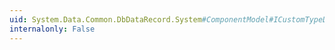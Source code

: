 ```yaml
---
uid: System.Data.Common.DbDataRecord.System#ComponentModel#ICustomTypeDescriptor#GetEditor(System.Type)
internalonly: False
---
```

